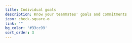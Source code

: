 ```yaml
---
title: Individual goals
description: Know your teammates' goals and commitments
icon: check-square-o
link: ""
bg_color: '#33cc99'
sort_order: 3
---
```

